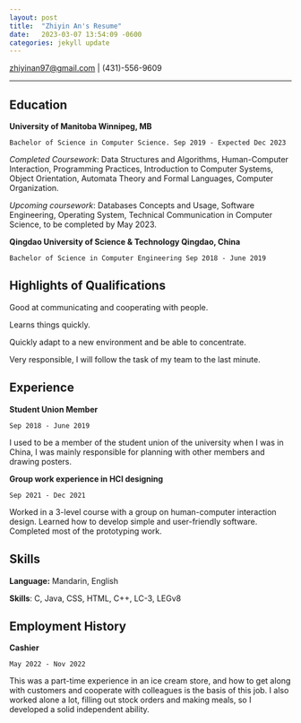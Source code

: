 ```yaml
---
layout: post
title:  "Zhiyin An's Resume"
date:   2023-03-07 13:54:09 -0600
categories: jekyll update
---
```


zhiyinan97@gmail.com | (431)-556-9609

----

## Education
**University of Manitoba Winnipeg, MB**

	Bachelor of Science in Computer Science. Sep 2019 - Expected Dec 2023

_Completed Coursework_: Data Structures and Algorithms, Human-Computer Interaction, Programming Practices, Introduction to Computer Systems, Object Orientation, Automata Theory and Formal Languages, Computer Organization.

_Upcoming coursework_: Databases Concepts and Usage, Software Engineering, Operating System, Technical Communication in Computer Science, to be completed by May 2023.

**Qingdao University of Science & Technology Qingdao, China**

	Bachelor of Science in Computer Engineering Sep 2018 - June 2019


## Highlights of Qualifications

Good at communicating and cooperating with people.

Learns things quickly.

Quickly adapt to a new environment and be able to concentrate.

Very responsible, I will follow the task of my team to the last minute.

## Experience

**Student Union Member** 

	Sep 2018 - June 2019

I used to be a member of the student union of the university when I was in China, I was mainly responsible for planning with other members and drawing posters.

**Group work experience in HCI designing** 

	Sep 2021 - Dec 2021

Worked in a 3-level course with a group on human-computer interaction design. Learned how to develop simple and user-friendly software. Completed most of the prototyping work.

## Skills

**Language:** Mandarin, English

**Skills**: C, Java, CSS, HTML, C++, LC-3, LEGv8


## Employment History

**Cashier** 
	
	May 2022 - Nov 2022

This was a part-time experience in an ice cream store, and how to get along with customers and cooperate with colleagues is the basis of this job. I also worked alone a lot, filling out stock orders and making meals, so I developed a solid independent ability.

